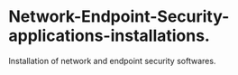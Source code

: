 # Network-Endpoint-Security-applications-installations.
Installation of network and endpoint security softwares.
